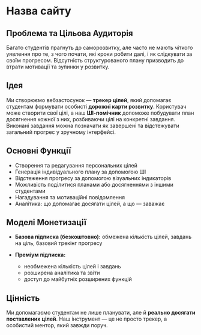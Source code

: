 # Назва сайту

## Проблема та Цільова Аудиторія

Багато студентів прагнуть до саморозвитку, але часто не мають чіткого уявлення про те, з чого почати, які кроки робити далі, і як слідкувати за своїм прогресом. Відсутність структурованого плану призводить до втрати мотивації та зупинки у розвитку.

## Ідея

Ми створюємо вебзастосунок — **трекер цілей**, який допомагає студентам формувати особисті **дорожні карти розвитку**. Користувач може створити свої цілі, а наш **ШІ-помічник** допоможе побудувати план досягнення кожної з них, розбиваючи цілі на конкретні завдання. Виконані завдання можна позначати як завершені та відстежувати загальний прогрес у зручному інтерфейсі.

## Основні Функції

* Створення та редагування персональних цілей
* Генерація індивідуального плану за допомогою ШІ
* Відстеження прогресу за допомогою візуальних індикаторів
* Можливість поділитися планами або досягненнями з іншими студентами
* Нагадування та мотиваційні повідомлення
* Аналітика: що допомагає досягати цілей, а що — заважає

## Моделі Монетизації

* **Базова підписка (безкоштовно):** обмежена кількість цілей, завдань на ціль, базовий трекінг прогресу
* **Преміум підписка:**

  * необмежена кількість цілей і завдань
  * розширена аналітика та звіти
  * доступ до майбутніх розширених функцій

## Цінність

Ми допомагаємо студентам не лише планувати, але й **реально досягати поставлених цілей**. Наш інструмент — це не просто трекер, а особистий ментор, який завжди поруч.